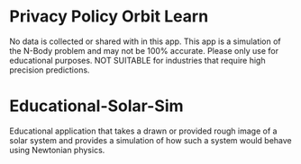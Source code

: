 # Privacy Policy Orbit Learn
No data is collected or shared with in this app. This app is a simulation of the N-Body problem and may not be 100% accurate. 
Please only use for educational purposes. 
NOT SUITABLE for industries that require high precision predictions.

# Educational-Solar-Sim
Educational application that takes a drawn or provided rough image of a solar system and provides a simulation of how such a system would behave using Newtonian physics.
